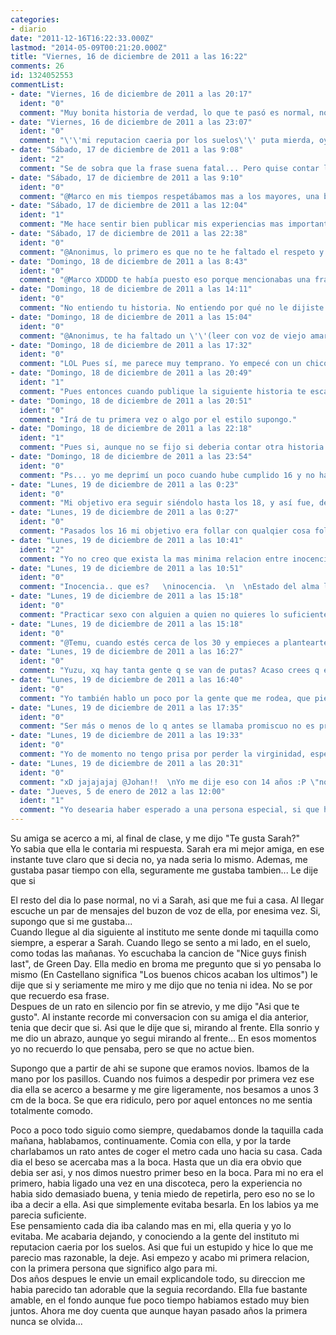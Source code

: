 ```yaml
---
categories:
- diario
date: "2011-12-16T16:22:33.000Z"
lastmod: "2014-05-09T00:21:20.000Z"
title: "Viernes, 16 de diciembre de 2011 a las 16:22"
comments: 26
id: 1324052553
commentList:
- date: "Viernes, 16 de diciembre de 2011 a las 20:17"
  ident: "0"
  comment: "Muy bonita historia de verdad, lo que te pasó es normal, no sé porque pero las chicas son muy lanzadas a besar a los chicos y tú como es normal te pusiste nervioso porque no estabas preparado y la dejaste, simplemente piensa que no estabas preparado y que si ella de verdad te iba a dejar y tu reputación iba a quedar por los suelos no hiciste del todo mal, la dejaste tú y al menos mantuviste tu dignidad y mas tarde tendrías oportunidad de ligar y lo mejor esque te explicaste y ella lo comprendió."
- date: "Viernes, 16 de diciembre de 2011 a las 23:07"
  ident: "0"
  comment: "\'\'mi reputacion caeria por los suelos\'\' puta mierda, oye, y perdona que lo diga sí. Supongo que habrá quien lo vea lógico pero es que veo tan absurdo dejar a alguien por lo que pudiesen pensar los demás... Claro que si luego se lo explicaste y lo comprendió, bien por ti y por ella (supongo).  \n  \n\'\'las chicas son muy lanzadas a besar a los chicos\'\' jajajaja me suena a frase de abuelo, la verdad.  \n  \nAh, gracias por compartir tu historia y tal. x)"
- date: "Sábado, 17 de diciembre de 2011 a las 9:08"
  ident: "2"
  comment: "Se de sobra que la frase suena fatal... Pero quise contar la historia tal y como fue, me marco mucho, y de aquella fue asi.  \nPero ponte en mi lugar, en el instituto, con quince, y que tu novia te deje por no besarla... Habria sido bastante terrible... Aunque ahora se que la solucion habria sido hablar con ella y decirselo.  \nDe hecho ella despues trato de difundir el rumor de que yo era gay, y que or eso la habia dejado. Decia que por eso no la habia besado... Por suerte aquel rumor no se extendio mucho mas alla de su circulo de amigas"
- date: "Sábado, 17 de diciembre de 2011 a las 9:10"
  ident: "0"
  comment: "@Marco en mis tiempos respetábamos mas a los mayores, una buena torta te hace falta nene.   \n  \nY como bien te ha explicado el autor ponte en su lugar, que te deje por no besarle y encima luego que ninguna tía te haga caso."
- date: "Sábado, 17 de diciembre de 2011 a las 12:04"
  ident: "1"
  comment: "Me hace sentir bien publicar mis experiencias mas importantes. Creo que pronto publicare la siguiente  \n  \nGracias @anonimus, de todas formas @marco tenia razon"
- date: "Sábado, 17 de diciembre de 2011 a las 22:38"
  ident: "0"
  comment: "@Anonimus, lo primero es que no te he faltado el respeto y lo segundo es que tú no eres mayor.   \n  \n\'\'quise contar la historia tal y como fue\'\' y te lo agradezco porque podrías haberla contado desde otro punto de vista y evitando mencionar ciertas partes, agradezco la sinceridad."
- date: "Domingo, 18 de diciembre de 2011 a las 8:43"
  ident: "0"
  comment: "@Marco XDDDD te había puesto eso porque mencionabas una frase mía diciendo que sonaba a frase de viejo y yo había imitado a un viejo XDDD."
- date: "Domingo, 18 de diciembre de 2011 a las 14:11"
  ident: "0"
  comment: "No entiendo tu historia. No entiendo por qué no le dijiste lo que te pasaba, ni entiendo su reacción, ni nada. De hecho no entiendo como a los 15 años ya se va besando la gente o__O ¡Qué precoz!"
- date: "Domingo, 18 de diciembre de 2011 a las 15:04"
  ident: "0"
  comment: "@Anonimus, te ha faltado un \'\'(leer con voz de viejo amargado)\'\' + xD , así sí.  \n@Yuzu, si besar a los 15 te parece precoz... yo mi primero beso lo di antes de los 10."
- date: "Domingo, 18 de diciembre de 2011 a las 17:32"
  ident: "0"
  comment: "LOL Pues sí, me parece muy temprano. Yo empecé con un chico a los 17 años, de beso y manos agarradas, y ya me pareció pronto... Quizá es que yo empecé a madurar a partir de los 20. O incluso más tarde... No sé si lo he hecho ya."
- date: "Domingo, 18 de diciembre de 2011 a las 20:49"
  ident: "1"
  comment: "Pues entonces cuando publique la siguiente historia te escandalizaras..."
- date: "Domingo, 18 de diciembre de 2011 a las 20:51"
  ident: "0"
  comment: "Irá de tu primera vez o algo por el estilo supongo."
- date: "Domingo, 18 de diciembre de 2011 a las 22:18"
  ident: "1"
  comment: "Pues si, aunque no se fijo si deberia contar otra historia antes... Se me ha ocurrido contar estas experiencias tal y como nunca las habia contado a nadie, es decir, tal y como las vivi, incluyendo las razones que me impulsaban a hacer cada cosa...  \nCreo que ahora escribire esa que tu decias"
- date: "Domingo, 18 de diciembre de 2011 a las 23:54"
  ident: "0"
  comment: "Ps... yo me deprimí un poco cuando hube cumplido 16 y no habia dejado de ser virgen. Mi objetivo era dejar de serlo antes o sobre los 16. xD"
- date: "Lunes, 19 de diciembre de 2011 a las 0:23"
  ident: "0"
  comment: "Mi objetivo era seguir siéndolo hasta los 18, y así fue, desgraciadamente. Debí haberlo sido más tiempo, por lo menos hasta los 22... u.u  \n  \nLa inocencia no se recupera jamás, y yo intento no soltar la que me queda."
- date: "Lunes, 19 de diciembre de 2011 a las 0:27"
  ident: "0"
  comment: "Pasados los 16 mi objetivo era follar con qualqier cosa follable, ya haría el amor con alguien q valiera la pena, y si esa persona podía ser la misma para ambos casos, mejor."
- date: "Lunes, 19 de diciembre de 2011 a las 10:41"
  ident: "2"
  comment: "Yo no creo que exista la mas minima relacion entre inocencia y sexo... Y si la hay, esta en la mente de cada uno"
- date: "Lunes, 19 de diciembre de 2011 a las 10:51"
  ident: "0"
  comment: "Inocencia.. que es?   \ninocencia.  \n  \nEstado del alma limpia de culpa? a caso te sientes mal por practicar sexo? eso en la españa profunda qiza se soltase... pero.. pf  \n  \nExención de culpa en un delito o en una mala acción? Follar? Delito o mala accion?   \n  \n Candor, sencillez. Es decir, ingenuidad? En que sentido? Porque no hay relación necesaria entre alguien ingenuo y alguien que moje."
- date: "Lunes, 19 de diciembre de 2011 a las 15:18"
  ident: "0"
  comment: "Practicar sexo con alguien a quien no quieres lo suficiente, pues sí, me arrepiento de haber cometido semejantes cerdadas."
- date: "Lunes, 19 de diciembre de 2011 a las 15:18"
  ident: "0"
  comment: "@Temu, cuando estés cerca de los 30 y empieces a plantearte otro tipo de cosas me entenderás."
- date: "Lunes, 19 de diciembre de 2011 a las 16:27"
  ident: "0"
  comment: "Yuzu, xq hay tanta gente q se van de putas? Acaso crees q el mundo concibe solo un tipo de sexo? Y qien va de putas no tiene necesariamente menos de 30 años, precisamente...  \n  \nHay diferentes tipos de sexo, y el valor q tú le des o le dejes de dar depende de tu educación, tu cultura y los valores q tú mismo has asimilado y moldeado en tu ser. No necesito tener 30 años para pensar en ello, pues yo no hablo solo por mi boca, hablo por lo q he oido y escuchado, lo q se me ha contado y lo q he leido."
- date: "Lunes, 19 de diciembre de 2011 a las 16:40"
  ident: "0"
  comment: "Yo también hablo un poco por la gente que me rodea, que piensa muy parecido a mi. En mi mundo el sexo es un valor que se ha de guardar con celo para entregar con amor, no sin él. No somos unos carcas, de hecho somos bastante macarras y horteras, fisteros, absurdos... xD Pero es lo que pensamos. El resto de inclinaciones sexuales no están bien vistas desde nuestra perspectiva."
- date: "Lunes, 19 de diciembre de 2011 a las 17:35"
  ident: "0"
  comment: "Ser más o menos de lo q antes se llamaba promiscuo no es precisamente una inclinación sexual. A qué haces referencia?  \n  \nYo tngo varios grpos de amigos, de todo tipo, en mis grpos hay desde gente q fue a ver la barbaridad de las JMJ a madrid y saludar al papa con banderitas mientras la poli aporreaba a la gente y cortaba el paso, hasta ultras de izquierdas q salen de caza los findes para pegar a \"nazis  y fascistas\", o al menos a incitarlos a hacerles algo para tener escusa para partir narices, y q celebran mancharse de sangre.   \n  \nTanto uno como otro me parecen extremistas, y ambos extremos son malos, pues ambos caen en el fanatismo.  \n  \nMe has hablado de tu grupo, y yo ahora del mio, aunq nadie nos haya preguntado.  \n Pero no me has respondido ni que es inocencia, ni que debo entender cuando tenga treinta cuando está visto q hay tanta gente q no se plantea nada distinto a lo q he dicho ahora, ni nada."
- date: "Lunes, 19 de diciembre de 2011 a las 19:33"
  ident: "0"
  comment: "Yo de momento no tengo prisa por perder la virginidad, espero perderla con alguien que me guste física y mentalmente, claro que una cosa es lo que espero y otra lo que pasará, considero que decir \'\'tengo que follar antes de X años es un poco absurdo. Cuando esté cerca de los 30 seguramente veré las cosas de otra forma."
- date: "Lunes, 19 de diciembre de 2011 a las 20:31"
  ident: "0"
  comment: "xD jajajajaj @Johan!!  \nYo me dije eso con 14 años :P \"no tngo prisa, pero sin falta q no pasen de los 16\" xD  \n  \nera peqeño... ahora no diría algo así, simplemente xq no es tan facil d cumplir xDDD"
- date: "Jueves, 5 de enero de 2012 a las 12:00"
  ident: "1"
  comment: "Yo desearia haber esperado a una persona especial, si que hace la diferencia. Lo que mas fastidia es que conocia a esa persona pero se me escapo.."
---
```


Su amiga se acerco a mi, al final de clase, y me dijo "Te gusta Sarah?"  
Yo sabia que ella le contaria mi respuesta. Sarah era mi mejor amiga, en ese instante tuve claro que si decia no, ya nada seria lo mismo. Ademas, me gustaba pasar tiempo con ella, seguramente me gustaba tambien... Le dije que si  
  
El resto del dia lo pase normal, no vi a Sarah, asi que me fui a casa. Al llegar escuche un par de mensajes del buzon de voz de ella, por enesima vez. Si, supongo que si me gustaba...  
Cuando llegue al dia siguiente al instituto me sente donde mi taquilla como siempre, a esperar a Sarah. Cuando llego se sento a mi lado, en el suelo, como todas las mañanas. Yo escuchaba la cancion de "Nice guys finish last", de Green Day. Ella medio en broma me pregunto que si yo pensaba lo mismo (En Castellano significa "Los buenos chicos acaban los ultimos") le dije que si y seriamente me miro y me dijo que no tenia ni idea. No se por que recuerdo esa frase.  
Despues de un rato en silencio por fin se atrevio, y me dijo "Asi que te gusto". Al instante recorde mi conversacion con su amiga el dia anterior, tenia que decir que si. Asi que le dije que si, mirando al frente. Ella sonrio y me dio un abrazo, aunque yo segui mirando al frente... En esos momentos yo no recuerdo lo que pensaba, pero se que no actue bien.  
  
Supongo que a partir de ahi se supone que eramos novios. Ibamos de la mano por los pasillos. Cuando nos fuimos a despedir por primera vez ese dia ella se acerco a besarme y me gire ligeramente, nos besamos a unos 3 cm de la boca. Se que era ridiculo, pero por aquel entonces no me sentia totalmente comodo.  
  
Poco a poco todo siguio como siempre, quedabamos donde la taquilla cada mañana, hablabamos, continuamente. Comia con ella, y por la tarde charlabamos un rato antes de coger el metro cada uno hacia su casa. Cada dia el beso se acercaba mas a la boca. Hasta que un dia era obvio que debia ser asi, y nos dimos nuestro primer beso en la boca. Para mi no era el primero, habia ligado una vez en una discoteca, pero la experiencia no habia sido demasiado buena, y tenia miedo de repetirla, pero eso no se lo iba a decir a ella. Asi que simplemente evitaba besarla. En los labios ya me parecia suficiente.  
Ese pensamiento cada dia iba calando mas en mi, ella queria y yo lo evitaba. Me acabaria dejando, y conociendo a la gente del instituto mi reputacion caeria por los suelos. Asi que fui un estupido y hice lo que me parecio mas razonable, la deje. Asi empezo y acabo mi primera relacion, con la primera persona que significo algo para mi.   
Dos años despues le envie un email explicandole todo, su direccion me habia parecido tan adorable que la seguia recordando. Ella fue bastante amable, en el fondo aunque fue poco tiempo habiamos estado muy bien juntos. Ahora me doy cuenta que aunque hayan pasado años la primera nunca se olvida...